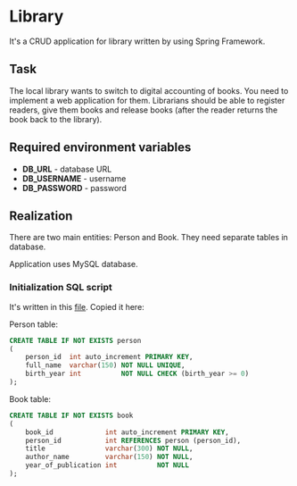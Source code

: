 # Library

It's a CRUD application for library written by using Spring Framework.

## Task

The local library wants to switch to digital accounting of books. You
need to implement a web application for them. Librarians
should be able to register readers, give them
books and release books (after the reader returns
the book back to the library).

## Required environment variables
- **DB_URL** - database URL
- **DB_USERNAME** - username
- **DB_PASSWORD** - password

## Realization

There are two main entities: Person and Book. They need separate
tables in database.

Application uses MySQL database.

### Initialization SQL script

It's written in this [file](src/main/resources/sql/tables-mysql.sql).
Copied it here:

Person table:

```sql
CREATE TABLE IF NOT EXISTS person
(
    person_id  int auto_increment PRIMARY KEY,
    full_name  varchar(150) NOT NULL UNIQUE,
    birth_year int          NOT NULL CHECK (birth_year >= 0)
);
```

Book table:
```sql
CREATE TABLE IF NOT EXISTS book
(
    book_id             int auto_increment PRIMARY KEY,
    person_id           int REFERENCES person (person_id),
    title               varchar(300) NOT NULL,
    author_name         varchar(150) NOT NULL,
    year_of_publication int          NOT NULL
);
```
